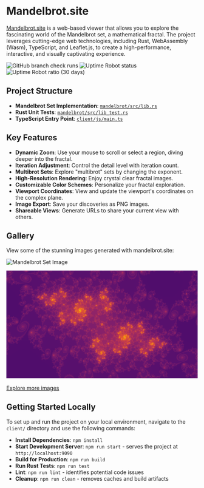 # Mandelbrot.site

[Mandelbrot.site](https://mandelbrot.site) is a web-based viewer that allows you to explore the fascinating world of the Mandelbrot set, a mathematical fractal. The project leverages cutting-edge web technologies, including Rust, WebAssembly (Wasm), TypeScript, and Leaflet.js, to create a high-performance, interactive, and visually captivating experience.

![GitHub branch check runs](https://img.shields.io/github/check-runs/rosslh/mandelbrot.site/master?style=flat-square&label=Checks)
![Uptime Robot status](https://img.shields.io/uptimerobot/status/m792388109-4c544ded2b0e440130ddd401?up_message=online&style=flat-square&label=Status)
![Uptime Robot ratio (30 days)](<https://img.shields.io/uptimerobot/ratio/m792388109-4c544ded2b0e440130ddd401?style=flat-square&label=Uptime%20(1mo)>)

## Project Structure

- **Mandelbrot Set Implementation**: [`mandelbrot/src/lib.rs`](mandelbrot/src/lib.rs)
- **Rust Unit Tests**: [`mandelbrot/src/lib_test.rs`](mandelbrot/src/lib_test.rs)
- **TypeScript Entry Point**: [`client/js/main.ts`](client/js/main.ts)

## Key Features

- **Dynamic Zoom**: Use your mouse to scroll or select a region, diving deeper into the fractal.
- **Iteration Adjustment**: Control the detail level with iteration count.
- **Multibrot Sets**: Explore "multibrot" sets by changing the exponent.
- **High-Resolution Rendering**: Enjoy crystal clear fractal images.
- **Customizable Color Schemes**: Personalize your fractal exploration.
- **Viewport Coordinates**: View and update the viewport's coordinates on the complex plane.
- **Image Export**: Save your discoveries as PNG images.
- **Shareable Views**: Generate URLs to share your current view with others.

## Gallery

View some of the stunning images generated with mandelbrot.site:

![Mandelbrot Set Image](https://raw.githubusercontent.com/rosslh/mandelbrot.site/master/example-images/mandelbrot-4.png)

![Mandelbrot Set Image](https://raw.githubusercontent.com/rosslh/mandelbrot.site/master/example-images/mandelbrot-2.png)

[Explore more images](/example-images)

## Getting Started Locally

To set up and run the project on your local environment, navigate to the `client/` directory and use the following commands:

- **Install Dependencies**: `npm install`
- **Start Development Server**: `npm run start` - serves the project at `http://localhost:9090`
- **Build for Production**: `npm run build`
- **Run Rust Tests**: `npm run test`
- **Lint**: `npm run lint` - identifies potential code issues
- **Cleanup**: `npm run clean` - removes caches and build artifacts

